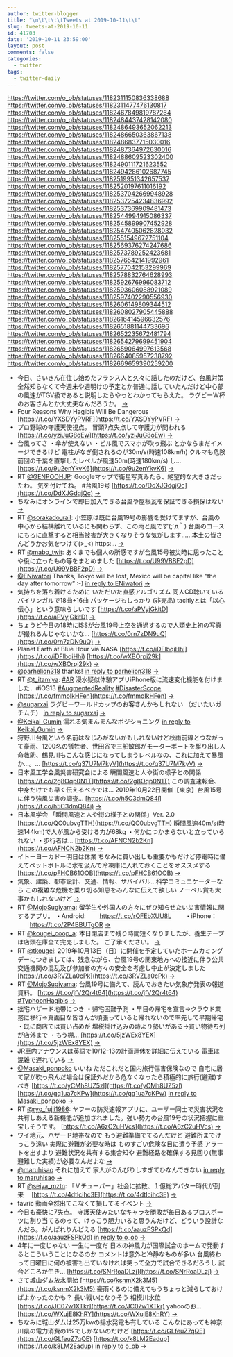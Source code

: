 ```yaml
---
author: twitter-blogger
title: "\n\t\t\t\tTweets at 2019-10-11\t\t"
slug: tweets-at-2019-10-11
id: 41703
date: '2019-10-11 23:59:00'
layout: post
comments: false
categories:
  - twitter
tags:
  - twitter-daily
---
```


https://twitter.com/o_ob/statuses/1182311150836338688 https://twitter.com/o_ob/statuses/1182311477476130817 https://twitter.com/o_ob/statuses/1182467849819787264 https://twitter.com/o_ob/statuses/1182484437428142080 https://twitter.com/o_ob/statuses/1182486493652062213 https://twitter.com/o_ob/statuses/1182486650363867138 https://twitter.com/o_ob/statuses/1182486837715030016 https://twitter.com/o_ob/statuses/1182487364972630016 https://twitter.com/o_ob/statuses/1182488609523302400 https://twitter.com/o_ob/statuses/1182490111721623552 https://twitter.com/o_ob/statuses/1182494286102687745 https://twitter.com/o_ob/statuses/1182519951342657537 https://twitter.com/o_ob/statuses/1182520197611016192 https://twitter.com/o_ob/statuses/1182537042669948928 https://twitter.com/o_ob/statuses/1182537254234836992 https://twitter.com/o_ob/statuses/1182537369909481473 https://twitter.com/o_ob/statuses/1182544994915086337 https://twitter.com/o_ob/statuses/1182545899907452928 https://twitter.com/o_ob/statuses/1182547405062828032 https://twitter.com/o_ob/statuses/1182551549672751104 https://twitter.com/o_ob/statuses/1182569376274247686 https://twitter.com/o_ob/statuses/1182573789252423681 https://twitter.com/o_ob/statuses/1182576542141992961 https://twitter.com/o_ob/statuses/1182577042153299969 https://twitter.com/o_ob/statuses/1182578832764628993 https://twitter.com/o_ob/statuses/1182592676996083712 https://twitter.com/o_ob/statuses/1182593606088921089 https://twitter.com/o_ob/statuses/1182597402290556930 https://twitter.com/o_ob/statuses/1182606149809344512 https://twitter.com/o_ob/statuses/1182608027905445888 https://twitter.com/o_ob/statuses/1182616414596632576 https://twitter.com/o_ob/statuses/1182651881144733696 https://twitter.com/o_ob/statuses/1182652235672481794 https://twitter.com/o_ob/statuses/1182654279699451904 https://twitter.com/o_ob/statuses/1182659064997613568 https://twitter.com/o_ob/statuses/1182664085957238792 https://twitter.com/o_ob/statuses/1182669659390259200  

*   今日、さいきん在住し始めたフランス人と久々に話したのだけど、台風対策全然知らなくて今週末や週明けの予定とか普通に話していたんだけど中心部の風速がTGV級であると説明したらやっとわかってもらえた。 ラグビーW杯のお客さんとか大丈夫なんだろうか。 [->](https://twitter.com/o_ob/statuses/1182311150836338688)
*   Four Reasons Why Hagibis Will Be Dangerous [https://t.co/YXSDYyPVRF](https://t.co/YXSDYyPVRF) [->](https://twitter.com/o_ob/statuses/1182311477476130817)
*   プロ野球の守護天使視点。 冒頭7点失点して守護力が問われる [https://t.co/yziJuG8oEw](https://t.co/yziJuG8oEw) [->](https://twitter.com/o_ob/statuses/1182467849819787264)
*   台風ってさ ・傘が使えない ・ビル風でスマホが吹っ飛ぶ とかならまだイメージできるけど 電柱がなぎ倒されるのが30m/s(時速108km/h) クルマも危険 前回の千葉を直撃したレベルが風速50m(時速180km/s) し… [https://t.co/9u2enYkvK6](https://t.co/9u2enYkvK6) [->](https://twitter.com/o_ob/statuses/1182484437428142080)
*   RT [@GENPOOHJP](https://twitter.com/GENPOOHJP): Googleマップで衛星写真みたら、絶望的な大きさだったわ。 気を付けてね。 #台風19号 [https://t.co/DdXJGdgjQc](https://t.co/DdXJGdgjQc) [->](https://twitter.com/o_ob/statuses/1182486493652062213)
*   ちなみにオンラインで即日加入できる台風や屋根瓦を保証できる損保はない [->](https://twitter.com/o_ob/statuses/1182486650363867138)
*   RT [@sorakado_rail](https://twitter.com/sorakado_rail): 小笠原は既に台風19号の影響を受けてますが、台風の中心から結構離れているにも関わらず、この雨と風です(;´д｀) 台風のコースにもろに直撃すると相当被害が大きくなりそうな気がします……本土の皆さんどうかお気をつけて(>_<) https:… [->](https://twitter.com/o_ob/statuses/1182486837715030016)
*   RT [@mabo_twit](https://twitter.com/mabo_twit): あくまでも個人の所感ですが台風15号被災時に思ったことや役に立ったもの等をまとめました [https://t.co/U99VBBF2pD](https://t.co/U99VBBF2pD) [->](https://twitter.com/o_ob/statuses/1182487364972630016)
*   [@ENiwatori](https://twitter.com/ENiwatori) Thanks, Tokyo will be lost, Mexico will be capital like “the day after tomorrow” :-) [in reply to ENiwatori](https://twitter.com/ENiwatori/statuses/1182487225356967937) [->](https://twitter.com/o_ob/statuses/1182488609523302400)
*   気持ちを落ち着けるために いただいた直感アルゴリズム 同人CD聴いている バイリンガルで18曲+16曲 パッケージもしっかり (非売品) tacitlyとは「以心伝心」という意味らしいです [https://t.co/aPVyjGkitD](https://t.co/aPVyjGkitD) [->](https://twitter.com/o_ob/statuses/1182490111721623552)
*   ちょうど今日の18時にISSが台風19号上空を通過するので人類史上初の写真が撮れるんじゃないかな… [https://t.co/0rn7zDN9uQ](https://t.co/0rn7zDN9uQ) [->](https://twitter.com/o_ob/statuses/1182494286102687745)
*   Planet Earth at Blue Hour via NASA [https://t.co/iDFlbqiHhi](https://t.co/iDFlbqiHhi) [https://t.co/wXBOrpj29k](https://t.co/wXBOrpj29k) [->](https://twitter.com/o_ob/statuses/1182519951342657537)
*   [@parhelion318](https://twitter.com/parhelion318) thanks! [in reply to parhelion318](https://twitter.com/parhelion318/statuses/1182506562016825344) [->](https://twitter.com/o_ob/statuses/1182520197611016192)
*   RT [@t_itamiya](https://twitter.com/t_itamiya): [#AR](https://twitter.com/search?q=%23AR&src=hash) 浸水疑似体験アプリiPhone版に流速変化機能を付けました．#iOS13 [#AugmentedReality](https://twitter.com/search?q=%23AugmentedReality&src=hash) [#DisasterScope](https://twitter.com/search?q=%23DisasterScope&src=hash) [https://t.co/fmmoIkHFen](https://t.co/fmmoIkHFen) [->](https://twitter.com/o_ob/statuses/1182537042669948928)
*   [@sugarxai](https://twitter.com/sugarxai) ラグビーワールドカップのお客さんかもしれない （だいたいガチムチ） [in reply to sugarxai](https://twitter.com/sugarxai/statuses/1182533480485249025) [->](https://twitter.com/o_ob/statuses/1182537254234836992)
*   [@Keikai_Gumin](https://twitter.com/Keikai_Gumin) 濡れる気まんまんなポジショニング [in reply to Keikai_Gumin](https://twitter.com/Keikai_Gumin/statuses/1182528634323533824) [->](https://twitter.com/o_ob/statuses/1182537369909481473)
*   狩野川台風という名前はなじみがないかもしれないけど秋雨前線とつながって豪雨、1200名の犠牲者、世田谷で三船敏郎がモーターボートを駆り出し人命救助、鶴見川もこんな感じになってしまうレベルなの、これに加えて暴風か…。… [https://t.co/q37U7M7kyV](https://t.co/q37U7M7kyV) [->](https://twitter.com/o_ob/statuses/1182544994915086337)
*   日本風工学会風災害研究会による 瞬間風速と人や街の様子との関係 [https://t.co/2g8Oqp0N1T](https://t.co/2g8Oqp0N1T) この調査速報会、中身だけでも早く伝えるべきでは… 2019年10月22日開催【東京】台風15号に伴う強風災害の調査… [https://t.co/h5C3dmQ84i](https://t.co/h5C3dmQ84i) [->](https://twitter.com/o_ob/statuses/1182545899907452928)
*   日本風学会 「瞬間風速と人や街の様子との関係」Ver. 2.0 [https://t.co/QC0ubvgTTH](https://t.co/QC0ubvgTTH) 瞬間風速40m/s(時速144km)で人が風から受ける力が68kg ・何かにつかまらないと立っていられない ・歩行者は… [https://t.co/AFNCN2b2Kn](https://t.co/AFNCN2b2Kn) [->](https://twitter.com/o_ob/statuses/1182547405062828032)
*   イトーヨーカドー明日は休業 ちなみに買い出しも重要かもだけど停電時に備えてペットボトルに水を汲んで冷凍庫に入れておくことをオススメする [https://t.co/pFHCB61OOB](https://t.co/pFHCB61OOB) [->](https://twitter.com/o_ob/statuses/1182551549672751104)
*   気象、建築、都市設計、交通、情報、サバイバル...科学コミュニケーターなら この複雑な危機を乗り切る知恵をみんなに伝えて欲しい ノーベル賞も大事かもしれないけど [->](https://twitter.com/o_ob/statuses/1182569376274247686)
*   RT [@MojoSugiyama](https://twitter.com/MojoSugiyama): 留学生や外国人の方々にぜひ知らせたい災害情報に関するアプリ。 ・Android: 　　https://t.co/rQFEbXUU8L 　　・iPhone： 　　https://t.co/2P4BBUTgOR [->](https://twitter.com/o_ob/statuses/1182573789252423681)
*   RT [@kougei_coop_a](https://twitter.com/kougei_coop_a): 本日閉店まで残り時間短くなりましたが、養生テープは店頭在庫全て完売しました。 ご了承ください。 [->](https://twitter.com/o_ob/statuses/1182576542141992961)
*   RT [@tkougei](https://twitter.com/tkougei): 2019年10月13日（日）に開催を予定していたホームカミングデーにつきましては、残念ながら、台風19号の関東地方への接近に伴う公共交通機関の混乱及び参加者の方々の安全を考慮し中止が決定しました [https://t.co/3RVZLa0cPk](https://t.co/3RVZLa0cPk) [->](https://twitter.com/o_ob/statuses/1182577042153299969)
*   RT [@MojoSugiyama](https://twitter.com/MojoSugiyama): 台風19号に備えて、読んでおきたい気象庁発表の報道資料。 [https://t.co/jfV2Qr4t64](https://t.co/jfV2Qr4t64) [#TyphoonHagibis](https://twitter.com/search?q=%23TyphoonHagibis&src=hash) [->](https://twitter.com/o_ob/statuses/1182578832764628993)
*   拙宅ハザード地帯につき ・帰宅困難予測 ・早目の帰宅を宣言→クラウド業務に移行→真面目な皆さんが頑張っていると帰れないので率先して早期帰宅 ・既に商店では買い占めが 増税掛け込みの時より勢いがある→買い物待ち列が店外まで ・もう棚… [https://t.co/5jzWEx8YEX](https://t.co/5jzWEx8YEX) [->](https://twitter.com/o_ob/statuses/1182592676996083712)
*   JR車内アナウンスは英語で10/12-13の計画運休を詳細に伝えている 電車は混雑で遅れている [->](https://twitter.com/o_ob/statuses/1182593606088921089)
*   [@Masaki_ponpoko](https://twitter.com/Masaki_ponpoko) いいね ただこれだと国内旅行傷害保険なので 自宅に居て家が吹っ飛んだ場合は保証外だから危なくなったら積極的に旅行(避難)すべき [https://t.co/yCMh8UZ5zl](https://t.co/yCMh8UZ5zl) [https://t.co/gq1ua7cKPw](https://t.co/gq1ua7cKPw) [in reply to Masaki_ponpoko](https://twitter.com/Masaki_ponpoko/statuses/1182490795972018181) [->](https://twitter.com/o_ob/statuses/1182597402290556930)
*   RT [@ryo_fujii1986](https://twitter.com/ryo_fujii1986): ヤフーの防災速報アプリに、ユーザー同士で災害状況を共有しあえる新機能が追加されました。強い勢力の台風19号の状況把握に重宝しそうです。 [https://t.co/A6zC2uHVcs](https://t.co/A6zC2uHVcs) [->](https://twitter.com/o_ob/statuses/1182606149809344512)
*   ワイ地元、ハザード地帯なので もう避難準備でてるんだけど 避難所までけっこう遠い 実際に避難が必要な時は ものすごい危険な目に遭う予感 アラートを出すより 避難状況を共有する集合知や 避難経路を確保する見回り(無事避難した実績)が必要なんだよな [->](https://twitter.com/o_ob/statuses/1182608027905445888)
*   [@maruhisao](https://twitter.com/maruhisao) それに加えて 家人がのんびりしすぎてひなんできない [in reply to maruhisao](https://twitter.com/maruhisao/statuses/1182608993111306240) [->](https://twitter.com/o_ob/statuses/1182616414596632576)
*   RT [@seiya_mztn](https://twitter.com/seiya_mztn): 「Ｖチューバー」社会に拡散、１億総アバター時代が到来　 [https://t.co/4dtIcihc3E](https://t.co/4dtIcihc3E) [->](https://twitter.com/o_ob/statuses/1182651881144733696)
*   favric 動画全然出てこなくて損してるイベント [->](https://twitter.com/o_ob/statuses/1182652235672481794)
*   今日も豪快に7失点。 守護天使みたいなキャラを勝敗が毎日あるプロスポーツに割り当てるのって、けっこう胆力いると思うんだけど、どういう設計なんだろ。がんばれりんどえる [https://t.co/aauzFSPkQd](https://t.co/aauzFSPkQd) [in reply to o_ob](https://twitter.com/o_ob/statuses/1182467849819787264) [->](https://twitter.com/o_ob/statuses/1182654279699451904)
*   4年に一度じゃない 一生に一度だ 日本の神風力が国際試合のホームで発動するとこういうことになるのか コメントは意外と冷静なものが多い 台風終わって日曜日に何の被害も出ていなければ笑って全力で試合できるだろうし 試合どころか生き… [https://t.co/SNrRoaDLzj](https://t.co/SNrRoaDLzj) [->](https://twitter.com/o_ob/statuses/1182659064997613568)
*   さて城山ダム放水開始 [https://t.co/ksnmX2k3M5](https://t.co/ksnmX2k3M5) 豪雨くるのに備えてもうちょっと減らしておけばよかったのかも？ 長い戦いになりそう 相模川水位 [https://t.co/JC07w1XTkr](https://t.co/JC07w1XTkr) yahooのお… [https://t.co/WXujE8KhRY](https://t.co/WXujE8KhRY) [->](https://twitter.com/o_ob/statuses/1182664085957238792)
*   ちなみに城山ダムは25万kwの揚水発電も有している こんなにあっても神奈川県の電力消費の1%でしかないのだけど [https://t.co/GLfeuZ7qQE](https://t.co/GLfeuZ7qQE) [https://t.co/k8LM2Eadup](https://t.co/k8LM2Eadup) [in reply to o_ob](https://twitter.com/o_ob/statuses/1182664085957238792) [->](https://twitter.com/o_ob/statuses/1182669659390259200)